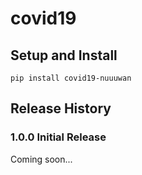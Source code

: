 
# covid19

## Setup and Install

```
pip install covid19-nuuuwan
```

## Release History

### 1.0.0 Initial Release
Coming soon...

        